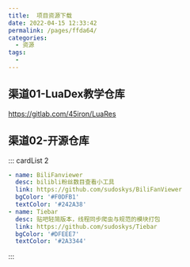 ```yaml
---
title:  项目资源下载
date: 2022-04-15 12:33:42
permalink: /pages/ffda64/
categories:
  - 资源
tags:
  - 
---
```

 
## 渠道01-LuaDex教学仓库
https://gitlab.com/45iron/LuaRes



## 渠道02-开源仓库
::: cardList 2
```yaml
- name: BiliFanviewer
  desc: bilibli粉丝数目查看小工具
  link: https://github.com/sudoskys/BiliFanViewer
  bgColor: '#F0DFB1'
  textColor: '#242A38'
- name: Tiebar
  desc: 贴吧轻简版本，线程同步爬虫与规范的模块打包
  link: https://github.com/sudoskys/Tiebar
  bgColor: '#DFEEE7'
  textColor: '#2A3344'
```
:::
